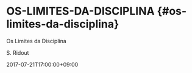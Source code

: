 # OS-LIMITES-DA-DISCIPLINA {#os-limites-da-disciplina}

Os Limites da Disciplina

S. Ridout

2017-07-21T17:00:00+09:00